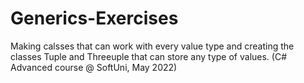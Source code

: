 # Generics-Exercises
Making calsses that can work with every value type and creating the classes Tuple and Threeuple that can store any type of values. (C# Advanced course @ SoftUni, May 2022)

